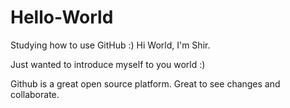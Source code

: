 # Hello-World
Studying how to use GitHub :)
Hi World, I'm Shir. 


Just wanted to introduce myself to you world :)

Github is a great open source platform. Great to see changes and collaborate.
